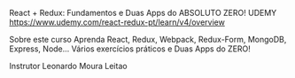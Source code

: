 React + Redux: Fundamentos e Duas Apps do ABSOLUTO ZERO! UDEMY
https://www.udemy.com/react-redux-pt/learn/v4/overview

Sobre este curso
Aprenda React, Redux, Webpack, Redux-Form, MongoDB, Express, Node... Vários exercícios práticos e Duas Apps do ZERO!

Instrutor
Leonardo Moura Leitao